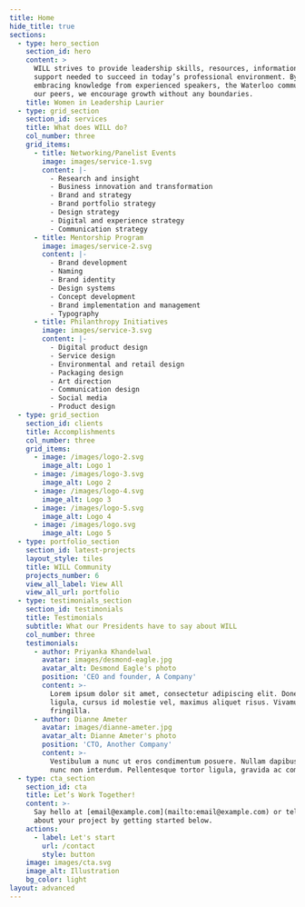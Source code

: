 ```yaml
---
title: Home
hide_title: true
sections:
  - type: hero_section
    section_id: hero
    content: >
      WILL strives to provide leadership skills, resources, information and
      support needed to succeed in today’s professional environment. By
      embracing knowledge from experienced speakers, the Waterloo community and
      our peers, we encourage growth without any boundaries.
    title: Women in Leadership Laurier
  - type: grid_section
    section_id: services
    title: What does WILL do?
    col_number: three
    grid_items:
      - title: Networking/Panelist Events
        image: images/service-1.svg
        content: |-
          - Research and insight
          - Business innovation and transformation
          - Brand and strategy
          - Brand portfolio strategy
          - Design strategy
          - Digital and experience strategy
          - Communication strategy
      - title: Mentorship Program
        image: images/service-2.svg
        content: |-
          - Brand development
          - Naming
          - Brand identity
          - Design systems
          - Concept development
          - Brand implementation and management
          - Typography
      - title: Philanthropy Initiatives
        image: images/service-3.svg
        content: |-
          - Digital product design
          - Service design
          - Environmental and retail design
          - Packaging design
          - Art direction
          - Communication design
          - Social media
          - Product design
  - type: grid_section
    section_id: clients
    title: Accomplishments
    col_number: three
    grid_items:
      - image: /images/logo-2.svg
        image_alt: Logo 1
      - image: /images/logo-3.svg
        image_alt: Logo 2
      - image: /images/logo-4.svg
        image_alt: Logo 3
      - image: /images/logo-5.svg
        image_alt: Logo 4
      - image: /images/logo.svg
        image_alt: Logo 5
  - type: portfolio_section
    section_id: latest-projects
    layout_style: tiles
    title: WILL Community
    projects_number: 6
    view_all_label: View All
    view_all_url: portfolio
  - type: testimonials_section
    section_id: testimonials
    title: Testimonials
    subtitle: What our Presidents have to say about WILL
    col_number: three
    testimonials:
      - author: Priyanka Khandelwal
        avatar: images/desmond-eagle.jpg
        avatar_alt: Desmond Eagle's photo
        position: 'CEO and founder, A Company'
        content: >-
          Lorem ipsum dolor sit amet, consectetur adipiscing elit. Donec nisl
          ligula, cursus id molestie vel, maximus aliquet risus. Vivamus in nibh
          fringilla.
      - author: Dianne Ameter
        avatar: images/dianne-ameter.jpg
        avatar_alt: Dianne Ameter's photo
        position: 'CTO, Another Company'
        content: >-
          Vestibulum a nunc ut eros condimentum posuere. Nullam dapibus quis
          nunc non interdum. Pellentesque tortor ligula, gravida ac commodo eu.
  - type: cta_section
    section_id: cta
    title: Let’s Work Together!
    content: >-
      Say hello at [email@example.com](mailto:email@example.com) or tell us more
      about your project by getting started below.
    actions:
      - label: Let's start
        url: /contact
        style: button
    image: images/cta.svg
    image_alt: Illustration
    bg_color: light
layout: advanced
---
```

